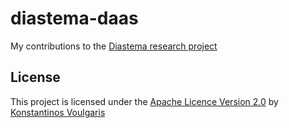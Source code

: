 # diastema-daas
My contributions to the [Diastema research project](https://diastema.gr)

## License
This project is licensed under the [Apache Licence Version 2.0](LICENSE) by [Konstantinos Voulgaris](mailto:konstantinos@voulgaris.info)

